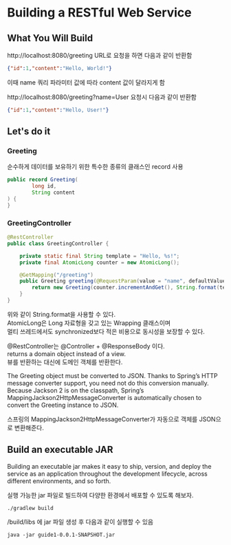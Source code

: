 # Building a RESTful Web Service

## What You Will Build

http://localhost:8080/greeting URL로 요청을 하면 다음과 같이 반환함

````json
{"id":1,"content":"Hello, World!"}
````

이때 name 쿼리 파라미터 값에 따라 content 값이 달라지게 함

http://localhost:8080/greeting?name=User 요청시 다음과 같이 반환함

````json
{"id":1,"content":"Hello, User!"}
````

## Let's do it

### Greeting

순수하게 데이터를 보유하기 위한 특수한 종류의 클래스인 record 사용
````java
public record Greeting(
        long id,
        String content
) {
}
````

### GreetingController

````java
@RestController
public class GreetingController {

    private static final String template = "Hello, %s!";
    private final AtomicLong counter = new AtomicLong();

    @GetMapping("/greeting")
    public Greeting greeting(@RequestParam(value = "name", defaultValue = "World") String name) {
        return new Greeting(counter.incrementAndGet(), String.format(template, name));
    }
}
````

위와 같이 String.format을 사용할 수 있다.    
AtomicLong은 Long 자료형을 갖고 있는 Wrapping 클래스이며     
멀티 쓰레드에서도 synchronized보다 적은 비용으로 동시성을 보장할 수 있다.

@RestController는 @Controller + @ResponseBody 이다.       
returns a domain object instead of a view.      
뷰를 반환하는 대신에 도메인 객체를 반환한다.

The Greeting object must be converted to JSON. Thanks to Spring’s HTTP message converter support,
you need not do this conversion manually. Because Jackson 2 is on the classpath,
Spring’s MappingJackson2HttpMessageConverter is automatically chosen to convert the Greeting instance to JSON.

스프링의 MappingJackson2HttpMessageConverter가 자동으로 객체를 JSON으로 변환해준다.

## Build an executable JAR

Building an executable jar makes it easy to ship, version,
and deploy the service as an application throughout the development lifecycle,
across different environments, and so forth.

실행 가능한 jar 파일로 빌드하여 다양한 환경에서 배포할 수 있도록 해보자.

````
./gradlew build
````

/build/libs 에 jar 파일 생성 후 다음과 같이 실행할 수 있음

````
java -jar guide1-0.0.1-SNAPSHOT.jar
````
